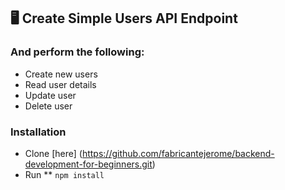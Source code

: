 ## 🖥️ Create Simple Users API Endpoint
### And perform the following:
- Create new users
- Read user details
- Update user
- Delete user

### Installation
- Clone [here] (https://github.com/fabricantejerome/backend-development-for-beginners.git)
- Run ** `npm install`